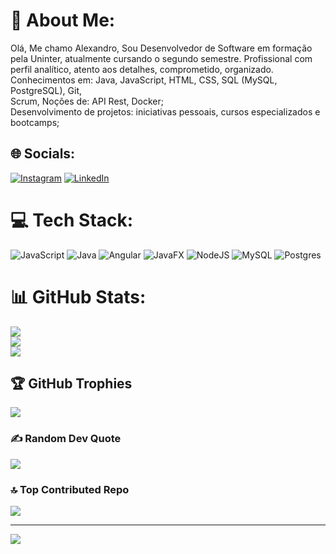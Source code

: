 # 💫 About Me:
Olá, Me chamo Alexandro, Sou Desenvolvedor de Software em formação pela Uninter, atualmente cursando o segundo semestre. Profissional com perfil analítico, atento aos detalhes, comprometido, organizado.<br>Conhecimentos em: Java, JavaScript, HTML, CSS, SQL (MySQL, PostgreSQL), Git, <br>Scrum, Noções de: API Rest, Docker;<br>Desenvolvimento de projetos: iniciativas pessoais, cursos especializados e bootcamps;


## 🌐 Socials:
[![Instagram](https://img.shields.io/badge/Instagram-%23E4405F.svg?logo=Instagram&logoColor=white)](https://instagram.com/alexandrosousa009) [![LinkedIn](https://img.shields.io/badge/LinkedIn-%230077B5.svg?logo=linkedin&logoColor=white)](https://linkedin.com/in/www.linkedin.com/in/alexandrosousa009) 

# 💻 Tech Stack:
![JavaScript](https://img.shields.io/badge/javascript-%23323330.svg?style=for-the-badge&logo=javascript&logoColor=%23F7DF1E) ![Java](https://img.shields.io/badge/java-%23ED8B00.svg?style=for-the-badge&logo=openjdk&logoColor=white) ![Angular](https://img.shields.io/badge/angular-%23DD0031.svg?style=for-the-badge&logo=angular&logoColor=white) ![JavaFX](https://img.shields.io/badge/javafx-%23FF0000.svg?style=for-the-badge&logo=javafx&logoColor=white) ![NodeJS](https://img.shields.io/badge/node.js-6DA55F?style=for-the-badge&logo=node.js&logoColor=white) ![MySQL](https://img.shields.io/badge/mysql-4479A1.svg?style=for-the-badge&logo=mysql&logoColor=white) ![Postgres](https://img.shields.io/badge/postgres-%23316192.svg?style=for-the-badge&logo=postgresql&logoColor=white)
# 📊 GitHub Stats:
![](https://github-readme-stats.vercel.app/api?username=alexandrosousadev&theme=react&hide_border=false&include_all_commits=false&count_private=false)<br/>
![](https://github-readme-streak-stats.herokuapp.com/?user=alexandrosousadev&theme=react&hide_border=false)<br/>
![](https://github-readme-stats.vercel.app/api/top-langs/?username=alexandrosousadev&theme=react&hide_border=false&include_all_commits=false&count_private=false&layout=compact)

## 🏆 GitHub Trophies
![](https://github-profile-trophy.vercel.app/?username=alexandrosousadev&theme=radical&no-frame=false&no-bg=true&margin-w=4)

### ✍️ Random Dev Quote
![](https://quotes-github-readme.vercel.app/api?type=horizontal&theme=radical)

### 🔝 Top Contributed Repo
![](https://github-contributor-stats.vercel.app/api?username=alexandrosousadev&limit=5&theme=dark&combine_all_yearly_contributions=true)

---
[![](https://visitcount.itsvg.in/api?id=alexandrosousadev&icon=0&color=0)](https://visitcount.itsvg.in)

<!-- Proudly created with GPRM ( https://gprm.itsvg.in ) -->
